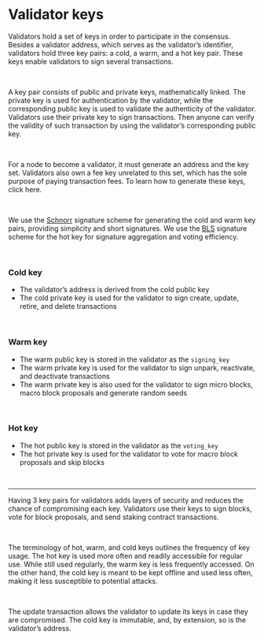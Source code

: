 # Validator keys

Validators hold a set of keys in order to participate in the consensus. Besides a validator address, which serves as the validator’s identifier, validators hold three key pairs: a cold, a warm, and a hot key pair. These keys enable validators to sign several transactions.

<br/>

A key pair consists of public and private keys, mathematically linked. The private key is used for authentication by the validator, while the corresponding public key is used to validate the authenticity of the validator. Validators use their private key to sign transactions. Then anyone can verify the validity of such transaction by using the validator’s corresponding public key.

<br/>

For a node to become a validator, it must generate an address and the key set. Validators also own a fee key unrelated to this set, which has the sole purpose of paying transaction fees. To learn how to generate these keys, click here.

<br/>

We use the [Schnorr](https://en.wikipedia.org/wiki/Schnorr_signature) signature scheme for generating the cold and warm key pairs, providing simplicity and short signatures. We use the [BLS](https://en.wikipedia.org/wiki/BLS_digital_signature) signature scheme for the hot key for signature aggregation and voting efficiency.

<br/>

### Cold key

- The validator’s address is derived from the cold public key
- The cold private key is used for the validator to sign create, update, retire, and delete transactions

<br/>

### Warm key

- The warm public key is stored in the validator as the `signing_key`
- The warm private key is used for the validator to sign unpark, reactivate, and deactivate transactions
- The warm private key is also used for the validator to sign micro blocks, macro block proposals and generate random seeds

<br/>

### Hot key

- The hot public key is stored in the validator as the `voting_key`
- The hot private key is used for the validator to vote for macro block proposals and skip blocks

<br/>

---

Having 3 key pairs for validators adds layers of security and reduces the chance of compromising each key. Validators use their keys to sign blocks, vote for block proposals, and send staking contract transactions.

<br/>

The terminology of hot, warm, and cold keys outlines the frequency of key usage. The hot key is used more often and readily accessible for regular use. While still used regularly, the warm key is less frequently accessed. On the other hand, the cold key is meant to be kept offline and used less often, making it less susceptible to potential attacks.

<br/>

The update transaction allows the validator to update its keys in case they are compromised. The cold key is immutable, and, by extension, so is the validator’s address.
